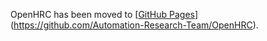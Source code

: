 OpenHRC has been moved to [[GitHub Pages](https://github.com/Automation-Research-Team/OpenHRC)](https://github.com/Automation-Research-Team/OpenHRC).
